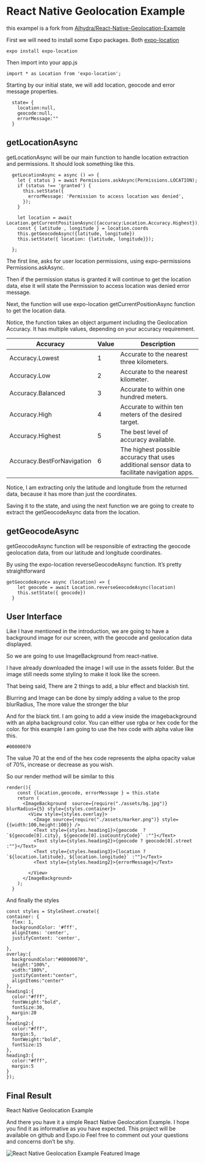 # React Native Geolocation Example

this exampel is a fork from [Alhydra/React-Native-Geolocation-Example](Alhydra/React-Native-Geolocation-Example)

First we will need to install some Expo packages. Both [expo-location](https://docs.expo.io/versions/latest/sdk/location)

````
expo install expo-location
````
Then import into your app.js
```
import * as Location from 'expo-location';
```

Starting by our initial state, we will add location, geocode and error message properties.
```
  state= {
    location:null,
    geocode:null,
    errorMessage:""
  }
  ```
  
 ## getLocationAsync

getLocationAsync will be our main function to handle location extraction and permissions.
It should look something like this.

```
  getLocationAsync = async () => {
    let { status } = await Permissions.askAsync(Permissions.LOCATION);
    if (status !== 'granted') {
      this.setState({
        errorMessage: 'Permission to access location was denied',
      });
    }

    let location = await Location.getCurrentPositionAsync({accuracy:Location.Accuracy.Highest});
    const { latitude , longitude } = location.coords
    this.getGeocodeAsync({latitude, longitude})
    this.setState({ location: {latitude, longitude}});

  };
  ```
  
  The first line, asks for user location permissions, using expo-permissions Permissions.askAsync.

Then if the permission status is granted it will continue to get the location data, else it will state the Permission to access location was denied error message.

Next, the function will use expo-location getCurrentPositionAsync function to get the location data.

Notice, the function takes an object argument including the Geolocation Accuracy.
It has multiple values, depending on your accuracy requirement. 



| Accuracy	 | Value | 	Description |
| ------------- | ------------- | ------------- |
|Accuracy.Lowest|	1|	Accurate to the nearest three kilometers.|
|Accuracy.Low	|2	|Accurate to the nearest kilometer.|
|Accuracy.Balanced	|3	|Accurate to within one hundred meters.|
|Accuracy.High|	4|	Accurate to within ten meters of the desired target.|
|Accuracy.Highest	|5	|The best level of accuracy available.|
|Accuracy.BestForNavigation	|6|	The highest possible accuracy that uses additional  sensor data to facilitate navigation apps.|


Notice, I am extracting only the latitude and longitude from the returned data, because it has more than just the coordinates.

Saving it to the state, and using the next function we are going to create to extract the getGeocodeAsync data from the location.


## getGeocodeAsync

getGeocodeAsync function will be responsible of extracting the geocode geolocation data, from our latitude and longitude coordinates.

By using the expo-location reverseGeocodeAsync function.
It’s pretty straightforward

```
getGeocodeAsync= async (location) => {
    let geocode = await Location.reverseGeocodeAsync(location)
    this.setState({ geocode})
  }
```

## User Interface

Like I have mentioned in the introduction, we are going to have a background image for our screen, with the geocode and geolocation data displayed.

So we are going to use ImageBackground from react-native.

I have already downloaded the image I will use in the assets folder.
But the image still needs some styling to make it look like the screen.

That being said, There are 2 things to add, a blur effect and blackish tint.

Blurring and Image can be done by simply adding a value to the prop blurRadius, The more value the stronger the blur

And for the black tint. I am going to add a view inside the imagebackground with an alpha background color.
You can either use rgba or hex code for the color.
for this example I am going to use the hex code with alpha value like this.

```
#00000070
```


The value 70 at the end of the hex code represents the alpha opacity value of 70%, increase or decrease as you wish.

So our render method will be similar to this

```
render(){
    const {location,geocode, errorMessage } = this.state
    return (
      <ImageBackground  source={require("./assets/bg.jpg")} blurRadius={5} style={styles.container}>
        <View style={styles.overlay}>
          <Image source={require("./assets/marker.png")} style={{width:100,height:100}} />
          <Text style={styles.heading1}>{geocode  ? `${geocode[0].city}, ${geocode[0].isoCountryCode}` :""}</Text>
          <Text style={styles.heading2}>{geocode ? geocode[0].street :""}</Text>
          <Text style={styles.heading3}>{location ? `${location.latitude}, ${location.longitude}` :""}</Text>
          <Text style={styles.heading2}>{errorMessage}</Text>

        </View>
      </ImageBackground>
    );
  }
  ```
  
  
  
  And finally the styles
  
  ```
  const styles = StyleSheet.create({
  container: {
    flex: 1,
    backgroundColor: '#fff',
    alignItems: 'center',
    justifyContent: 'center',
    
  },
  overlay:{
    backgroundColor:"#00000070",
    height:"100%",
    width:"100%",
    justifyContent:"center",
    alignItems:"center"
  },
  heading1:{
    color:"#fff",
    fontWeight:"bold",
    fontSize:30,
    margin:20
  },
  heading2:{
    color:"#fff",
    margin:5,
    fontWeight:"bold",
    fontSize:15
  },
  heading3:{
    color:"#fff",
    margin:5
  }
});
  ```
## Final Result
React Native Geolocation Example

And there you have it a simple React Native Geolocation Example.
I hope you find it as informative as you have expected.
This project will be available on github and Expo.io
Feel free to comment out your questions and concerns don’t be shy.




![React Native Geolocation Example Featured Image](https://reactnativemaster.com/wp-content/uploads/2019/12/React-Native-Geolocation-Example.png)


